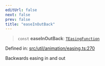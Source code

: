 ```yaml
---
editUrl: false
next: false
prev: false
title: "easeInOutBack"
---
```


> `const` **easeInOutBack**: [`TEasingFunction`](/api/fabric/namespaces/util/type-aliases/teasingfunction/)

Defined in: [src/util/animation/easing.ts:270](https://github.com/fabricjs/fabric.js/blob/8206f10a405480a7ba988ff6cfdde6412c1f13f8/src/util/animation/easing.ts#L270)

Backwards easing in and out
